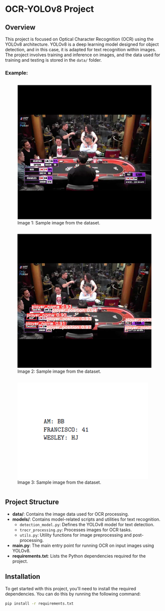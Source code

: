 # OCR-YOLOv8 Project

## Overview

This project is focused on Optical Character Recognition (OCR) using the YOLOv8 architecture. YOLOv8 is a deep learning model designed for object detection, and in this case, it is adapted for text recognition within images. The project involves training and inference on images, and the data used for training and testing is stored in the `data/` folder.

### Example:

<p align="center">
  <figure style="display: inline-block; margin-right: 20px;">
    <img src="data/2025-01-22 031822.png" alt="Image 1" width="435"/>
    <figcaption>Image 1: Sample image from the dataset.</figcaption>
  </figure>
  <figure style="display: inline-block; margin-right: 20px;">
    <img src="data/2025-01-22 031939.png" alt="Image 2" width="435"/>
    <figcaption>Image 2: Sample image from the dataset.</figcaption>
  </figure>
  <figure style="display: inline-block;">
    <img src="data/2025-01-22 040543.png" alt="Image 3" width="435"/>
    <figcaption>Image 3: Sample image from the dataset.</figcaption>
  </figure>
</p>




## Project Structure

- **data/**: Contains the image data used for OCR processing.
- **models/**: Contains model-related scripts and utilities for text recognition.
  - `detection_model.py`: Defines the YOLOv8 model for text detection.
  - `trocr_processing.py`: Processes images for OCR tasks.
  - `utils.py`: Utility functions for image preprocessing and post-processing.
- **main.py**: The main entry point for running OCR on input images using YOLOv8.
- **requirements.txt**: Lists the Python dependencies required for the project.

## Installation

To get started with this project, you'll need to install the required dependencies. You can do this by running the following command:

```bash
pip install -r requirements.txt
